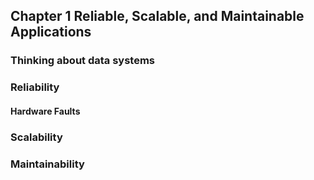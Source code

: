 ## Chapter 1 Reliable, Scalable, and Maintainable Applications
### Thinking about data systems

### Reliability
#### Hardware Faults





### Scalability
### Maintainability
